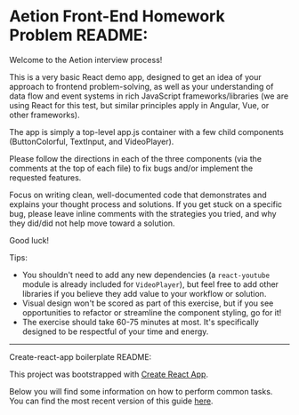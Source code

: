 # Aetion Front-End Homework Problem README:

Welcome to the Aetion interview process!

This is a very basic React demo app, designed to get an idea of your approach to frontend problem-solving, as well as your understanding of data flow and event systems in rich JavaScript frameworks/libraries (we are using React for this test, but similar principles apply in Angular, Vue, or other frameworks).

The app is simply a top-level app.js container with a few child components (ButtonColorful, TextInput, and VideoPlayer).

Please follow the directions in each of the three components (via the comments at the top of each file) to fix bugs and/or implement the requested features.

Focus on writing clean, well-documented code that demonstrates and explains your thought process and solutions. If you get stuck on a specific bug, please leave inline comments with the strategies you tried, and why they did/did not help move toward a solution.

Good luck!

Tips:

 - You shouldn't need to add any new dependencies (a `react-youtube` module is already included for `VideoPlayer`), but feel free to add other libraries if you believe they add value to your workflow or solution.
 - Visual design won't be scored as part of this exercise, but if you see opportunities to refactor or streamline the component styling, go for it!
 - The exercise should take 60-75 minutes at most. It's specifically designed to be respectful of your time and energy.


---

Create-react-app boilerplate README:

This project was bootstrapped with [Create React App](https://github.com/facebookincubator/create-react-app).

Below you will find some information on how to perform common tasks.<br>
You can find the most recent version of this guide [here](https://github.com/facebookincubator/create-react-app/blob/master/packages/react-scripts/template/README.md).
